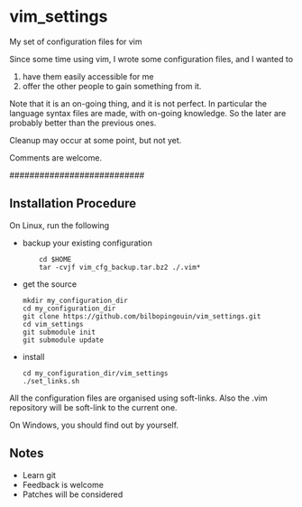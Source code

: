 # vim_settings
My set of configuration files for vim

Since some time using vim, I wrote some configuration files, and I wanted to 
1) have them easily accessible for me
2) offer the other people to gain something from it.

Note that it is an on-going thing, and it is not perfect. In particular the language syntax
files are made, with on-going knowledge. So the later are probably better than the previous ones.

Cleanup may occur at some point, but not yet.

Comments are welcome.

###########################

Installation Procedure
----------------------

On Linux, run the following

  - backup your existing configuration

	```
        cd $HOME
        tar -cvjf vim_cfg_backup.tar.bz2 ./.vim*
	```

  - get the source

	```
    mkdir my_configuration_dir
    cd my_configuration_dir
    git clone https://github.com/bilbopingouin/vim_settings.git
    cd vim_settings
    git submodule init
    git submodule update
	```

  - install

    
	```
    cd my_configuration_dir/vim_settings
    ./set_links.sh
	```

All the configuration files are organised using soft-links. Also the .vim repository will be soft-link to the current one.

On Windows, you should find out by yourself.

Notes
-----

  - Learn git
  - Feedback is welcome
  - Patches will be considered
